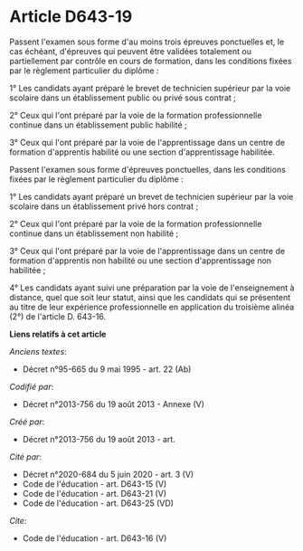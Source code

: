 # Article D643-19

Passent l'examen sous forme d'au moins trois épreuves ponctuelles et, le cas échéant, d'épreuves qui peuvent être validées
totalement ou partiellement par contrôle en cours de formation, dans les conditions fixées par le règlement particulier du
diplôme : 

1° Les candidats ayant préparé le brevet de technicien supérieur par la voie scolaire dans un établissement public ou privé
sous contrat ; 

2° Ceux qui l'ont préparé par la voie de la formation professionnelle continue dans un établissement public habilité ; 

3° Ceux qui l'ont préparé par la voie de l'apprentissage dans un centre de formation d'apprentis habilité ou une section
d'apprentissage habilitée. 

Passent l'examen sous forme d'épreuves ponctuelles, dans les conditions fixées par le règlement particulier du diplôme : 

1° Les candidats ayant préparé un brevet de technicien supérieur par la voie scolaire dans un établissement privé hors
contrat ; 

2° Ceux qui l'ont préparé par la voie de la formation professionnelle continue dans un établissement non habilité ; 

3° Ceux qui l'ont préparé par la voie de l'apprentissage dans un centre de formation d'apprentis non habilité ou une section
d'apprentissage non habilitée ; 

4° Les candidats ayant suivi une préparation par la voie de l'enseignement à distance, quel que soit leur statut, ainsi que
les candidats qui se présentent au titre de leur expérience professionnelle en application du troisième alinéa (2°) de
l'article D. 643-16.

**Liens relatifs à cet article**

_Anciens textes_:

  - Décret n°95-665 du 9 mai 1995 - art. 22 (Ab)

_Codifié par_:

  - Décret n°2013-756 du 19 août 2013 -  Annexe (V)

_Créé par_:

  - Décret n°2013-756 du 19 août 2013 - art.

_Cité par_:

  - Décret n°2020-684 du 5 juin 2020 - art. 3 (V)
  - Code de l'éducation - art. D643-15 (V)
  - Code de l'éducation - art. D643-21 (V)
  - Code de l'éducation - art. D643-25 (VD)

_Cite_:

  - Code de l'éducation - art. D643-16 (V)
